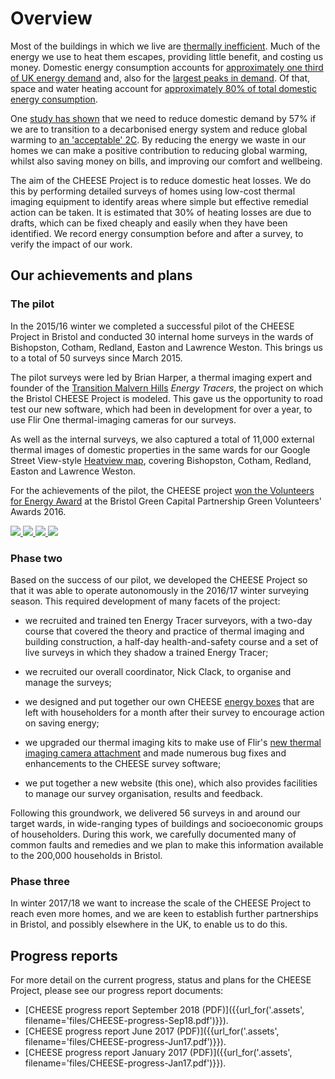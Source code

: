 
# Overview

Most of the buildings in which we live are [thermally
inefficient](https://en.wikipedia.org/wiki/Energy_efficiency_in_British_housing).
Much of the energy we use to heat them escapes, providing little benefit, and
costing us money. Domestic energy consumption accounts for [approximately one
third of UK energy
demand](https://www.gov.uk/government/collections/energy-consumption-in-the-uk)
and, also for the [largest peaks in demand](http://gridwatch.co.uk/). Of that,
space and water heating account for [approximately 80% of total domestic energy
consumption](https://www.gov.uk/government/statistics/energy-consumption-in-the-uk).

One [study has
shown](http://www.demandenergyequality.org/2030-energy-scenario.html) that we
need to reduce domestic demand by 57% if we are to transition to a decarbonised
energy system and reduce global warming to [an 'acceptable'
2C](https://en.wikipedia.org/wiki/Avoiding_Dangerous_Climate_Change).  By
reducing the energy we waste in our homes we can make a positive contribution
to reducing global warming, whilst also saving money on bills, and improving
our comfort and wellbeing.

The aim of the CHEESE Project is to reduce domestic heat losses. We do
this by performing detailed surveys of homes using low-cost thermal imaging
equipment to identify areas where simple but effective remedial action can be
taken. It is estimated that 30% of heating losses are due to drafts, which can
be fixed cheaply and easily when they have been identified.  We record
energy consumption before and after a survey, to verify the impact of our
work.

## Our achievements and plans

<a class="anchor" name="pilot"></a>
### The pilot

In the 2015/16 winter we completed a successful pilot of the CHEESE Project in
Bristol and conducted 30 internal home surveys in the wards of Bishopston,
Cotham, Redland, Easton and Lawrence Weston. This brings us to a total of 50
surveys since March 2015.

The pilot surveys were led by Brian Harper, a thermal imaging expert and
founder of the [Transition Malvern
Hills](https://transitionmalvernhills.org.uk) *Energy Tracers*,  the project on
which the Bristol CHEESE Project is modeled. This gave us the opportunity to
road test our new software, which had been in development for over a year, to
use Flir One thermal-imaging cameras for our surveys.

As well as the internal surveys, we also captured a total of 11,000 external
thermal images of domestic properties in the same wards for our Google Street
View-style [Heatview map](http://www.heatview.co.uk), covering Bishopston,
Cotham, Redland, Easton and Lawrence Weston.

For the achievements of the pilot, the CHEESE project [won the Volunteers for Energy
Award](http://bristolgreencapital.org/winners-announced-in-the-green-volunteers-awards-2016)
at the Bristol Green Capital Partnership Green Volunteers' Awards 2016.

<div class="thumbs">
<a data-lightbox="achievements" href="{{url_for('.assets', filename='images/heatview.png')}}">
  <img src="{{'images/heatview.png'|thumbnail('180x180')}}" class="img-thumbnail">
</a>
<a data-lightbox="achievements" href="{{url_for('.assets', filename='images/heatview-image.png')}}">
  <img src="{{'images/heatview-image.png'|thumbnail('180x180')}}" class="img-thumbnail">
</a>
<a data-lightbox="achievements" href="{{url_for('.assets', filename='images/2016-03-green-volunteers-award/award.jpg')}}"
   data-title="The Volunteers for Energy award!">
  <img src="{{'images/2016-03-green-volunteers-award/award.jpg'|thumbnail('180x180')}}" class="img-thumbnail">
</a>
<a data-lightbox="achievements" href="{{url_for('.assets', filename='images/2016-03-green-volunteers-award/mike-jeremy.jpg')}}"
   data-title="Mareike Schmidt, Bristol City Council, with Mike and Jeremy from CHEESE.">
  <img src="{{'images/2016-03-green-volunteers-award/mike-jeremy.jpg'|thumbnail('180x180')}}" class="img-thumbnail">
</a>
</div>

<a class="anchor" name="phase-two"></a>
### Phase two

Based on the success of our pilot, we developed the CHEESE Project so that it
was able to operate autonomously in the 2016/17 winter surveying season. This
required development of many facets of the project:

- we recruited and trained ten Energy Tracer surveyors, with a two-day course
  that covered the theory and practice of thermal imaging and building
  construction, a half-day health-and-safety course and a set of live surveys
  in which they shadow a trained Energy Tracer;

- we recruited our overall coordinator, Nick Clack, to organise and manage the
  surveys;

- we designed and put together our own CHEESE [energy boxes](/cheese-box) that
  are left with householders for a month after their survey to encourage action
  on saving energy;

- we upgraded our thermal imaging kits to make use of Flir's [new thermal
  imaging camera attachment](http://www.flir.co.uk/flirone) and made numerous
  bug fixes and enhancements to the CHEESE survey software;

- we put together a new website (this one), which also provides facilities to
  manage our survey organisation, results and feedback.

Following this groundwork, we delivered 56 surveys in and around our target
wards, in wide-ranging types of buildings and socioeconomic groups of
householders. During this work, we carefully documented many of common faults
and remedies and we plan to make this information available to the 200,000
households in Bristol.

### Phase three

In winter 2017/18 we want to increase the scale of the CHEESE Project to reach
even more homes, and we are keen to establish further partnerships in Bristol,
and possibly elsewhere in the UK, to enable us to do this.

## Progress reports

For more detail on the current progress, status and plans for the CHEESE
Project, please see our progress report documents:

- [CHEESE progress report September 2018 (PDF)]({{url_for('.assets', filename='files/CHEESE-progress-Sep18.pdf')}}).
- [CHEESE progress report June 2017 (PDF)]({{url_for('.assets', filename='files/CHEESE-progress-Jun17.pdf')}}).
- [CHEESE progress report January 2017 (PDF)]({{url_for('.assets', filename='files/CHEESE-progress-Jan17.pdf')}}).

